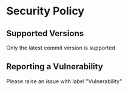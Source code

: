 # Security Policy

## Supported Versions

Only the latest commit version is supported

## Reporting a Vulnerability

Please raise an issue with label "Vulnerability"
